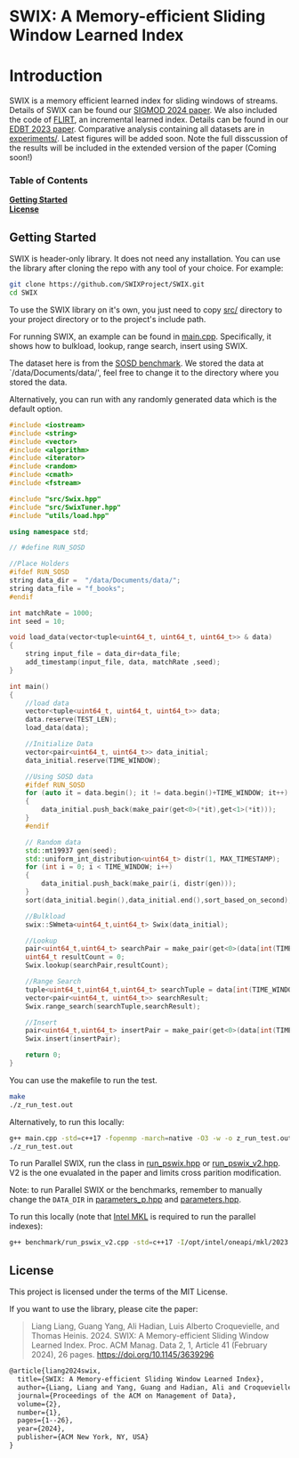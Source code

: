 # SWIX: A Memory-efficient Sliding Window Learned Index

# Introduction
SWIX is a memory efficient learned index for sliding windows of streams. Details of SWIX can be found our [SIGMOD 2024 paper](https://dl.acm.org/doi/pdf/10.1145/3639296). We also included the code of [FLIRT](lib/flirt/), an incremental learned index. Details can be found in our [EDBT 2023 paper](https://openproceedings.org/2023/conf/edbt/paper-219.pdf). Comparative analysis containing all datasets are in [experiments/](experiments/). Latest figures will be added soon. Note the full disscussion of the results will be included in the extended version of the paper (Coming soon!)

### Table of Contents
**[Getting Started](##getting-started)**<br>
**[License](##license)**<br>

## Getting Started

SWIX is header-only library. It does not need any installation. You can use the library after cloning the repo with any tool of your choice. For example:

```bash
git clone https://github.com/SWIXProject/SWIX.git
cd SWIX
```

To use the SWIX library on it's own, you just need to copy [src/](src/) directory to your project directory or to the project's include path.

For running SWIX, an example can be found in [main.cpp](main.cpp). Specifically, it shows how to bulkload, lookup, range search, insert using SWIX.

The dataset here is from the [SOSD benchmark](https://github.com/learnedsystems/SOSD/blob/master/scripts/download.sh). We stored the data at `/data/Documents/data/', feel free to change it to the directory where you stored the data. 

Alternatively, you can run with any randomly generated data which is the default option.

```cpp
#include <iostream>
#include <string>
#include <vector>
#include <algorithm>
#include <iterator>
#include <random>
#include <cmath>
#include <fstream>

#include "src/Swix.hpp"
#include "src/SwixTuner.hpp"
#include "utils/load.hpp"

using namespace std;

// #define RUN_SOSD

//Place Holders
#ifdef RUN_SOSD
string data_dir =  "/data/Documents/data/";
string data_file = "f_books";
#endif

int matchRate = 1000;
int seed = 10;

void load_data(vector<tuple<uint64_t, uint64_t, uint64_t>> & data)
{
    string input_file = data_dir+data_file;
    add_timestamp(input_file, data, matchRate ,seed);
}

int main()
{
    //load data
    vector<tuple<uint64_t, uint64_t, uint64_t>> data;
    data.reserve(TEST_LEN);
    load_data(data);

    //Initialize Data
    vector<pair<uint64_t, uint64_t>> data_initial;
    data_initial.reserve(TIME_WINDOW);

    //Using SOSD data
    #ifdef RUN_SOSD
    for (auto it = data.begin(); it != data.begin()+TIME_WINDOW; it++)
    {
        data_initial.push_back(make_pair(get<0>(*it),get<1>(*it)));
    }
    #endif

    // Random data
    std::mt19937 gen(seed);
    std::uniform_int_distribution<uint64_t> distr(1, MAX_TIMESTAMP);
    for (int i = 0; i < TIME_WINDOW; i++)
    {
        data_initial.push_back(make_pair(i, distr(gen)));
    }
    sort(data_initial.begin(),data_initial.end(),sort_based_on_second);

    //Bulkload
    swix::SWmeta<uint64_t,uint64_t> Swix(data_initial);

    //Lookup
    pair<uint64_t,uint64_t> searchPair = make_pair(get<0>(data[int(TIME_WINDOW/2)]), get<0>(data[int(TIME_WINDOW/2)]));
    uint64_t resultCount = 0;
    Swix.lookup(searchPair,resultCount);

    //Range Search
    tuple<uint64_t,uint64_t,uint64_t> searchTuple = data[int(TIME_WINDOW/2)];
    vector<pair<uint64_t, uint64_t>> searchResult;
    Swix.range_search(searchTuple,searchResult);

    //Insert
    pair<uint64_t,uint64_t> insertPair = make_pair(get<0>(data[int(TIME_WINDOW+10)]), get<0>(data[int(TIME_WINDOW+10)]));
    Swix.insert(insertPair);

    return 0;
}
```

You can use the makefile to run the test. 
``` bash
make
./z_run_test.out
```

Alternatively, to run this locally:

```bash
g++ main.cpp -std=c++17 -fopenmp -march=native -O3 -w -o z_run_test.out
./z_run_test.out
```
To run Parallel SWIX, run the class in [run_pswix.hpp](benchmark/run_pswix.hpp) or [run_pswix_v2.hpp](benchmark/run_pswix_v2.hpp). V2 is the one evualated in the paper and limits cross parition modification. 

Note: to run Parallel SWIX or the benchmarks, remember to manually change the `DATA_DIR` in [parameters_p.hpp](parameters_p.hpp) and [parameters.hpp](parameters.hpp).

To run this locally (note that [Intel MKL](https://www.intel.com/content/www/us/en/developer/tools/oneapi/onemkl.html) is required to run the parallel indexes):

``` bash
g++ benchmark/run_pswix_v2.cpp -std=c++17 -I/opt/intel/oneapi/mkl/2023.1.0/include -fopenmp -g -msse -march=core-avx2 -O3 -pthread -w -o z_run_test.out
```

## License

This project is licensed under the terms of the MIT License.

If you want to use the library, please cite the paper:

> Liang Liang, Guang Yang, Ali Hadian, Luis Alberto Croquevielle, and Thomas Heinis. 2024. SWIX: A Memory-efficient Sliding Window Learned Index. Proc. ACM Manag. Data 2, 1, Article 41 (February 2024), 26 pages. https://doi.org/10.1145/3639296

```tex
@article{liang2024swix,
  title={SWIX: A Memory-efficient Sliding Window Learned Index},
  author={Liang, Liang and Yang, Guang and Hadian, Ali and Croquevielle, Luis Alberto and Heinis, Thomas},
  journal={Proceedings of the ACM on Management of Data},
  volume={2},
  number={1},
  pages={1--26},
  year={2024},
  publisher={ACM New York, NY, USA}
}
```


